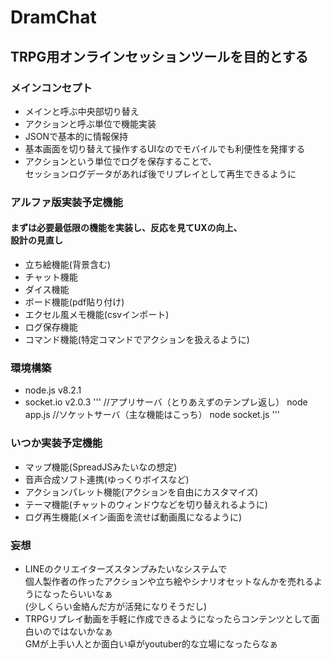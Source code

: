 # DramChat
## TRPG用オンラインセッションツールを目的とする
### メインコンセプト
- メインと呼ぶ中央部切り替え
- アクションと呼ぶ単位で機能実装
- JSONで基本的に情報保持
- 基本画面を切り替えて操作するUIなのでモバイルでも利便性を発揮する
- アクションという単位でログを保存することで、<br/>セッションログデータがあれば後でリプレイとして再生できるように


### アルファ版実装予定機能


#### まずは必要最低限の機能を実装し、反応を見てUXの向上、<br/>設計の見直し
- 立ち絵機能(背景含む)
- チャット機能
- ダイス機能
- ボード機能(pdf貼り付け)
- エクセル風メモ機能(csvインポート)
- ログ保存機能
- コマンド機能(特定コマンドでアクションを扱えるように)


### 環境構築
- node.js v8.2.1
- socket.io v2.0.3
'''
//アプリサーバ（とりあえずのテンプレ返し）
node app.js
//ソケットサーバ（主な機能はこっち）
node socket.js
'''
### いつか実装予定機能
- マップ機能(SpreadJSみたいなの想定)
- 音声合成ソフト連携(ゆっくりボイスなど)
- アクションパレット機能(アクションを自由にカスタマイズ)
- テーマ機能(チャットのウィンドウなどを切り替えれるように)
- ログ再生機能(メイン画面を流せば動画風になるように)


### 妄想
- LINEのクリエイターズスタンプみたいなシステムで<br/>個人製作者の作ったアクションや立ち絵やシナリオセットなんかを売れるようになったらいいなぁ<br/>(少しくらい金絡んだ方が活発になりそうだし)
- TRPGリプレイ動画を手軽に作成できるようになったらコンテンツとして面白いのではないかなぁ<br/>GMが上手い人とか面白い卓がyoutuber的な立場になったらなぁ
